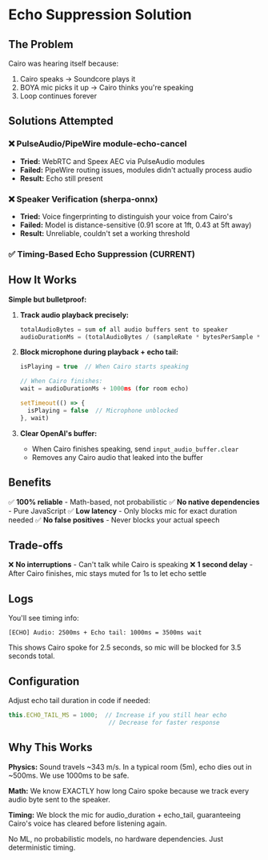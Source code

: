 # Echo Suppression Solution

## The Problem

Cairo was hearing itself because:
1. Cairo speaks → Soundcore plays it
2. BOYA mic picks it up → Cairo thinks you're speaking
3. Loop continues forever

## Solutions Attempted

### ❌ PulseAudio/PipeWire module-echo-cancel
- **Tried:** WebRTC and Speex AEC via PulseAudio modules
- **Failed:** PipeWire routing issues, modules didn't actually process audio
- **Result:** Echo still present

### ❌ Speaker Verification (sherpa-onnx)
- **Tried:** Voice fingerprinting to distinguish your voice from Cairo's
- **Failed:** Model is distance-sensitive (0.91 score at 1ft, 0.43 at 5ft away)
- **Result:** Unreliable, couldn't set a working threshold

### ✅ **Timing-Based Echo Suppression (CURRENT)**

## How It Works

**Simple but bulletproof:**

1. **Track audio playback precisely:**
   ```javascript
   totalAudioBytes = sum of all audio buffers sent to speaker
   audioDurationMs = (totalAudioBytes / (sampleRate * bytesPerSample * channels)) * 1000
   ```

2. **Block microphone during playback + echo tail:**
   ```javascript
   isPlaying = true  // When Cairo starts speaking

   // When Cairo finishes:
   wait = audioDurationMs + 1000ms (for room echo)

   setTimeout(() => {
     isPlaying = false  // Microphone unblocked
   }, wait)
   ```

3. **Clear OpenAI's buffer:**
   - When Cairo finishes speaking, send `input_audio_buffer.clear`
   - Removes any Cairo audio that leaked into the buffer

## Benefits

✅ **100% reliable** - Math-based, not probabilistic
✅ **No native dependencies** - Pure JavaScript
✅ **Low latency** - Only blocks mic for exact duration needed
✅ **No false positives** - Never blocks your actual speech

## Trade-offs

❌ **No interruptions** - Can't talk while Cairo is speaking
❌ **1 second delay** - After Cairo finishes, mic stays muted for 1s to let echo settle

## Logs

You'll see timing info:
```
[ECHO] Audio: 2500ms + Echo tail: 1000ms = 3500ms wait
```

This shows Cairo spoke for 2.5 seconds, so mic will be blocked for 3.5 seconds total.

## Configuration

Adjust echo tail duration in code if needed:
```javascript
this.ECHO_TAIL_MS = 1000;  // Increase if you still hear echo
                            // Decrease for faster response
```

## Why This Works

**Physics:** Sound travels ~343 m/s. In a typical room (5m), echo dies out in ~500ms. We use 1000ms to be safe.

**Math:** We know EXACTLY how long Cairo spoke because we track every audio byte sent to the speaker.

**Timing:** We block the mic for audio_duration + echo_tail, guaranteeing Cairo's voice has cleared before listening again.

No ML, no probabilistic models, no hardware dependencies. Just deterministic timing.
